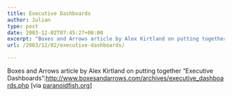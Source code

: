 ```yaml
---
title: Executive Dashboards
author: Julian
type: post
date: 2003-12-02T07:45:27+00:00
excerpt: "Boxes and Arrows article by Alex Kirtland on putting together 'Executive Dashboards'"
url: /2003/12/02/executive-dashboards/

---
```

Boxes and Arrows article by Alex Kirtland on putting together &#8220;Executive Dashboards&#8221;:http://www.boxesandarrows.com/archives/executive_dashboards.php [via [paranoidfish.org][1]]

 [1]: http://www.paranoidfish.org/